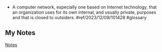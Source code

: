 - A computer network, especially one based on Internet technology, that an organization uses for its own internal, and usually private, purposes and that is closed to outsiders. #ref/2023/12/09/101428 #glossary 
## My Notes
[Notes](mynotes/intranet-notes.md)
